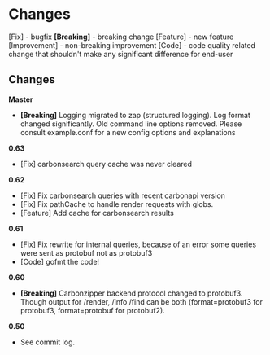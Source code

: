Changes
=================================================

[Fix] - bugfix
**[Breaking]** - breaking change
[Feature] - new feature
[Improvement] - non-breaking improvement
[Code] - code quality related change that shouldn't make any significant difference for end-user


Changes
-------
**Master**
   - **[Breaking]** Logging migrated to zap (structured logging). Log format changed significantly. Old command line options removed. Please consult example.conf for a new config options and explanations

**0.63**
   - [Fix] carbonsearch query cache was never cleared

**0.62**
   - [Fix] Fix carbonsearch queries with recent carbonapi version
   - [Fix] Fix pathCache to handle render requests with globs.
   - [Feature] Add cache for carbonsearch results

**0.61**
   - [Fix] Fix rewrite for internal queries, because of an error some queries were sent as protobuf not as protobuf3
   - [Code] gofmt the code!

**0.60**
   - **[Breaking]** Carbonzipper backend protocol changed to protobuf3. Though output for /render, /info /find can be both (format=protobuf3 for protobuf3, format=protobuf for protobuf2).

**0.50**
   - See commit log.
